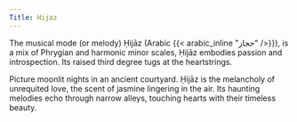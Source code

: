 ```yaml
---
Title: Hijaz
---
```


The musical mode (or melody) Ḥijāz (Arabic {{< arabic_inline "حجاز" />}}), is a mix of Phrygian and harmonic minor scales, Ḥijāz embodies passion and introspection. Its raised third degree tugs at the heartstrings.

Picture moonlit nights in an ancient courtyard. Ḥijāz is the melancholy of unrequited love, the scent of jasmine lingering in the air. Its haunting melodies echo through narrow alleys, touching hearts with their timeless beauty.
